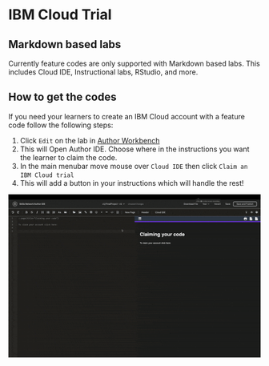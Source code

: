 # IBM Cloud Trial

## Markdown based labs

Currently feature codes are only supported with Markdown based labs. This includes Cloud IDE, Instructional labs, RStudio, and more.

## How to get the codes

If you need your learners to create an IBM Cloud account with a feature code follow the following steps:

1. Click `Edit` on the lab in [Author Workbench](https://author,skills.network)
2. This will Open Author IDE. Choose where in the instructions you want the learner to claim the code.
3. In the main menubar move mouse over `Cloud IDE` then click `Claim an IBM Cloud trial`
4. This will add a button in your instructions which will handle the rest!

![Claim IBM Trial Account gif](/img/labs//claim-ibm-trial-account.gif)
